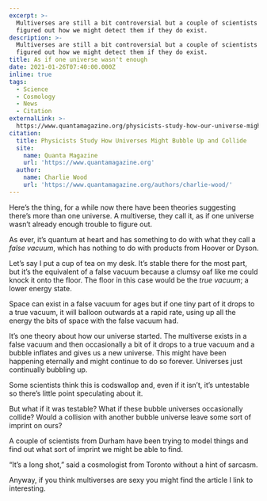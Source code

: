 ```yaml
---
excerpt: >-
  Multiverses are still a bit controversial but a couple of scientists have
  figured out how we might detect them if they do exist.
description: >-
  Multiverses are still a bit controversial but a couple of scientists have
  figured out how we might detect them if they do exist.
title: As if one universe wasn't enough
date: 2021-01-26T07:40:00.000Z
inline: true
tags:
  - Science
  - Cosmology
  - News
  - Citation
externalLink: >-
  https://www.quantamagazine.org/physicists-study-how-our-universe-might-have-bubbled-up-in-the-multiverse-20210125/
citation:
  title: Physicists Study How Universes Might Bubble Up and Collide
  site:
    name: Quanta Magazine
    url: 'https://www.quantamagazine.org'
  author:
    name: Charlie Wood
    url: 'https://www.quantamagazine.org/authors/charlie-wood/'
---
```

Here’s the thing, for a while now there have been theories suggesting there’s more than one universe. A multiverse, they call it, as if one universe wasn’t already enough trouble to figure out.

As ever, it’s quantum at heart and has something to do with what they call a *false vacuum*, which has nothing to do with products from Hoover or Dyson.

Let’s say I put a cup of tea on my desk. It’s stable there for the most part, but it’s the equivalent of a false vacuum because a clumsy oaf like me could knock it onto the floor. The floor in this case would be the *true vacuum*; a lower energy state.

Space can exist in a false vacuum for ages but if one tiny part of it drops to a true vacuum, it will balloon outwards at a rapid rate, using up all the energy the bits of space with the false vacuum had.

It’s one theory about how our universe started. The multiverse exists in a false vacuum and then occasionally a bit of it drops to a true vacuum and a bubble inflates and gives us a new universe. This might have been happening eternally and might continue to do so forever. Universes just continually bubbling up.

Some scientists think this is codswallop and, even if it isn’t, it’s untestable so there’s little point speculating about it.

But what if it was testable? What if these bubble universes occasionally collide? Would a collision with another bubble universe leave some sort of imprint on ours?

A couple of scientists from Durham have been trying to model things and find out what sort of imprint we might be able to find.

“It’s a long shot,” said a cosmologist from Toronto without a hint of sarcasm.

Anyway, if you think multiverses are sexy you might find the article I link to interesting.



